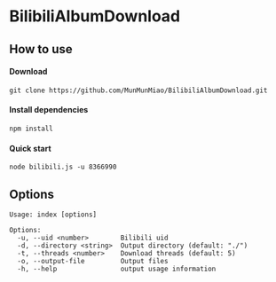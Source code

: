 # BilibiliAlbumDownload

## How to use

#### Download
```text
git clone https://github.com/MunMunMiao/BilibiliAlbumDownload.git
```

#### Install dependencies
```text
npm install
```

#### Quick start
```text
node bilibili.js -u 8366990
```

## Options
```text
Usage: index [options]

Options:
  -u, --uid <number>        Bilibili uid
  -d, --directory <string>  Output directory (default: "./")
  -t, --threads <number>    Download threads (default: 5)
  -o, --output-file         Output files
  -h, --help                output usage information
```
